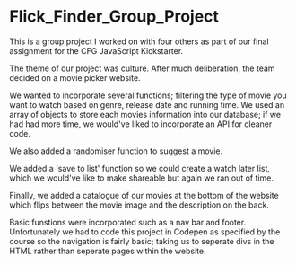 # Flick_Finder_Group_Project
This is a group project I worked on with four others as part of our final assignment for the CFG JavaScript Kickstarter.

The theme of our project was culture. After much deliberation, the team decided on a movie picker website.

We wanted to incorporate several functions; filtering the type of movie you want to watch based on genre, release date and running time. We used an array of objects to store each movies information into our database; if we had had more time, we would've liked to incorporate an API for cleaner code.

We also added a randomiser function to suggest a movie.

We added a 'save to list' function so we could create a watch later list, which we would've like to make shareable but again we ran out of time.

Finally, we added a catalogue of our movies at the bottom of the website which flips between the movie image and the description on the back.

Basic funstions were incorporated such as a nav bar and footer. Unfortunately we had to code this project in Codepen as specified by the course so the navigation is fairly basic; taking us to seperate divs in the HTML rather than seperate pages within the website.
